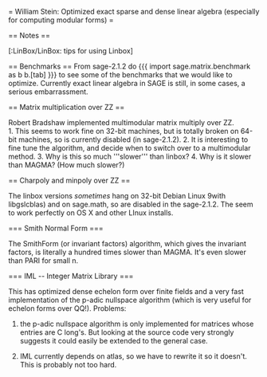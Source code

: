 =  William Stein: Optimized exact sparse and dense linear algebra (especially for computing modular forms) =

== Notes ==

[:LinBox/LinBox: tips for using Linbox]

== Benchmarks ==
From sage-2.1.2 do 
{{{
   import sage.matrix.benchmark as b
   b.[tab]
}}}
to see some of the benchmarks that we would like to optimize.  Currently exact linear
algebra in SAGE is still, in some cases, a serious embarrassment. 

== Matrix multiplication over ZZ ==

Robert Bradshaw implemented multimodular matrix multiply over ZZ.  
    1. This seems to work fine on 32-bit machines, but is totally broken on 64-bit machines, so is currently disabled (in sage-2.1.2).
    2. It is interesting to fine tune the algorithm, and decide when to switch over to a multimodular method.
    3. Why is this so much '''slower''' than linbox? 
    4. Why is it slower than MAGMA? (How much slower?)

== Charpoly and minpoly over ZZ ==

The linbox versions *sometimes* hang on 32-bit Debian Linux 9with libgslcblas) and on sage.math, so are disabled in the sage-2.1.2.  The seem to work perfectly on OS X and other LInux installs. 

=== Smith Normal Form ===

The SmithForm (or invariant factors) algorithm, which gives the invariant factors, is literally a hundred times slower than MAGMA. 
It's even slower than PARI for small n.

=== IML -- Integer Matrix Library ===

This has optimized dense echelon form over finite fields and a very fast implementation of the p-adic nullspace algorithm (which is very useful for echelon forms over QQ!).  Problems:

   1. the p-adic nullspace algorithm is only implemented for matrices whose entries are C long's.  But looking at the source code very strongly suggests it could easily be extended to the general case.

   2. IML currently depends on atlas, so we have to rewrite it so it doesn't.  This is probably not too hard. 
